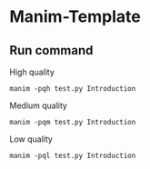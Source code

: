 # Manim-Template
## Run command 
High quality
```
manim -pqh test.py Introduction
```
Medium quality
```
manim -pqm test.py Introduction
```
Low quality
```
manim -pql test.py Introduction
```